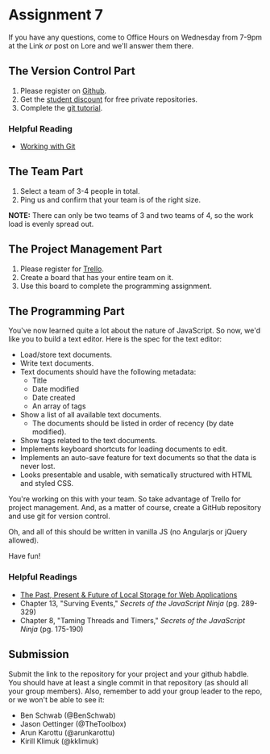 # Assignment 7
If you have any questions, come to Office Hours on Wednesday from 7-9pm at the Link *or* post on Lore and we'll answer them there.

## The Version Control Part
1. Please register on [Github](https://github.com/).
2. Get the [student discount](https://education.github.com/) for free private repositories.
3. Complete the [git tutorial](http://try.github.io/).

### Helpful Reading
- [Working with Git](http://gitimmersion.com/lab_01.html)

## The Team Part
1. Select a team of 3-4 people in total. 
2. Ping us and confirm that your team is of the right size.

**NOTE:** There can only be two teams of 3 and two teams of 4, so the work load is evenly spread out.

## The Project Management Part
1. Please register for [Trello](https://trello.com/kirillklimuk/recommend).
2. Create a board that has your entire team on it.
3. Use this board to complete the programming assignment.

## The Programming Part
You've now learned quite a lot about the nature of JavaScript. So now, we'd like you to build a text editor. Here is the spec for the text editor:

- Load/store text documents.
- Write text documents.
- Text documents should have the following metadata:
	+ Title
	+ Date modified
	+ Date created
	+ An array of tags
- Show a list of all available text documents.
	+ The documents should be listed in order of recency (by date modified).
- Show tags related to the text documents.
- Implements keyboard shortcuts for loading documents to edit.
- Implements an auto-save feature for text documents so that the data is never lost.
- Looks presentable and usable, with sematically structured with HTML and styled CSS.

You're working on this with your team. So take advantage of Trello for project management. And, as a matter of course, create a GitHub repository and use git for version control.

Oh, and all of this should be written in vanilla JS (no Angularjs or jQuery allowed).

Have fun!

### Helpful Readings
- [The Past, Present & Future of Local Storage for Web Applications](http://diveintohtml5.info/storage.html)
- Chapter 13, "Surving Events," *Secrets of the JavaScript Ninja* (pg. 289-329)
- Chapter 8, "Taming Threads and Timers," *Secrets of the JavaScript Ninja* (pg. 175-190)


## Submission
Submit the link to the repository for your project and your github habdle. You should have at least a single commit in that repository (as should all your group members). Also, remember to add your group leader to the repo, or we won't be able to see it:

- Ben Schwab (@BenSchwab)
- Jason Oettinger (@TheToolbox)
- Arun Karottu (@arunkarottu)
- Kirill Klimuk (@kklimuk)